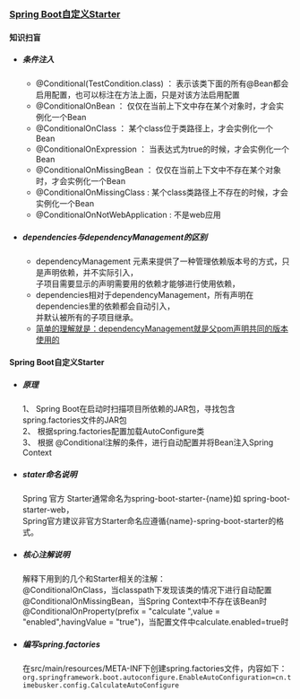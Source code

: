### [Spring Boot自定义Starter](https://github.com/timebusker/spring-boot/tree/master/spring-boot-19-Definition-Starter/)  

#### 知识扫盲
  - ##### 条件注入
     + @Conditional(TestCondition.class) ： 表示该类下面的所有@Bean都会启用配置，也可以标注在方法上面，只是对该方法启用配置  
     + @ConditionalOnBean ： 仅仅在当前上下文中存在某个对象时，才会实例化一个Bean  
     + @ConditionalOnClass ： 某个class位于类路径上，才会实例化一个Bean   
     + @ConditionalOnExpression ： 当表达式为true的时候，才会实例化一个Bean   
     + @ConditionalOnMissingBean ： 仅仅在当前上下文中不存在某个对象时，才会实例化一个Bean  
     + @ConditionalOnMissingClass : 某个class类路径上不存在的时候，才会实例化一个Bean  
     + @ConditionalOnNotWebApplication : 不是web应用  
     
  - ##### dependencies与dependencyManagement的区别
     + dependencyManagement 元素来提供了一种管理依赖版本号的方式，只是声明依赖，并不实际引入，    
       子项目需要显示的声明需要用的依赖才能够进行使用依赖，    
     + dependencies相对于dependencyManagement，所有声明在dependencies里的依赖都会自动引入，  
       并默认被所有的子项目继承。  
     +  [简单的理解就是：dependencyManagement就是父pom声明共同的版本使用的](#)  
     
#### Spring Boot自定义Starter 
  - ##### 原理
    1、 Spring Boot在启动时扫描项目所依赖的JAR包，寻找包含spring.factories文件的JAR包  
    2、 根据spring.factories配置加载AutoConfigure类  
    3、 根据 @Conditional注解的条件，进行自动配置并将Bean注入Spring Context  
    
  - ##### stater命名说明
    Spring 官方 Starter通常命名为spring-boot-starter-{name}如 spring-boot-starter-web，   
    Spring官方建议非官方Starter命名应遵循{name}-spring-boot-starter的格式。
  
  - ##### 核心注解说明
    解释下用到的几个和Starter相关的注解：  
    @ConditionalOnClass，当classpath下发现该类的情况下进行自动配置    
    @ConditionalOnMissingBean，当Spring Context中不存在该Bean时    
    @ConditionalOnProperty(prefix = "calculate ",value = "enabled",havingValue = "true")，当配置文件中calculate.enabled=true时  
    
  - ##### 编写spring.factories
    在src/main/resources/META-INF下创建spring.factories文件，内容如下：  
    `org.springframework.boot.autoconfigure.EnableAutoConfiguration=cn.timebusker.config.CalculateAutoConfigure`
    
